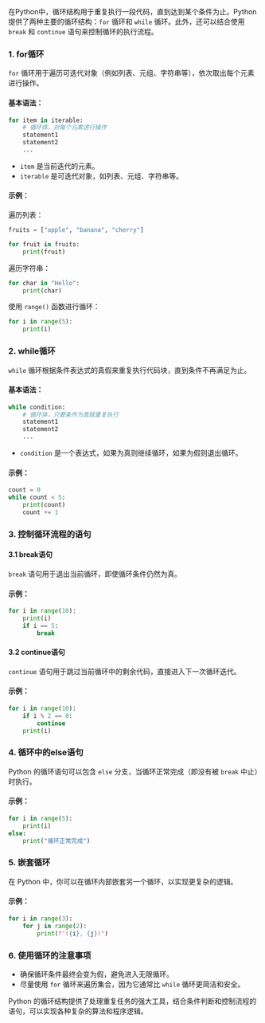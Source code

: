 在Python中，循环结构用于重复执行一段代码，直到达到某个条件为止。Python提供了两种主要的循环结构：`for` 循环和 `while` 循环。此外，还可以结合使用 `break` 和 `continue` 语句来控制循环的执行流程。

### 1. for循环

`for` 循环用于遍历可迭代对象（例如列表、元组、字符串等），依次取出每个元素进行操作。

#### 基本语法：

```python
for item in iterable:
    # 循环体，对每个元素进行操作
    statement1
    statement2
    ...
```

- `item` 是当前迭代的元素。
- `iterable` 是可迭代对象，如列表、元组、字符串等。

#### 示例：

遍历列表：

```python
fruits = ["apple", "banana", "cherry"]

for fruit in fruits:
    print(fruit)
```

遍历字符串：

```python
for char in "Hello":
    print(char)
```

使用 `range()` 函数进行循环：

```python
for i in range(5):
    print(i)
```

### 2. while循环

`while` 循环根据条件表达式的真假来重复执行代码块，直到条件不再满足为止。

#### 基本语法：

```python
while condition:
    # 循环体，只要条件为真就重复执行
    statement1
    statement2
    ...
```

- `condition` 是一个表达式，如果为真则继续循环，如果为假则退出循环。

#### 示例：

```python
count = 0
while count < 5:
    print(count)
    count += 1
```

### 3. 控制循环流程的语句

#### 3.1 break语句

`break` 语句用于退出当前循环，即使循环条件仍然为真。

#### 示例：

```python
for i in range(10):
    print(i)
    if i == 5:
        break
```

#### 3.2 continue语句

`continue` 语句用于跳过当前循环中的剩余代码，直接进入下一次循环迭代。

#### 示例：

```python
for i in range(10):
    if i % 2 == 0:
        continue
    print(i)
```

### 4. 循环中的else语句

Python 的循环语句可以包含 `else` 分支，当循环正常完成（即没有被 `break` 中止）时执行。

#### 示例：

```python
for i in range(5):
    print(i)
else:
    print("循环正常完成")
```

### 5. 嵌套循环

在 Python 中，你可以在循环内部嵌套另一个循环，以实现更复杂的逻辑。

#### 示例：

```python
for i in range(3):
    for j in range(2):
        print(f"({i}, {j})")
```

### 6. 使用循环的注意事项

- 确保循环条件最终会变为假，避免进入无限循环。
- 尽量使用 `for` 循环来遍历集合，因为它通常比 `while` 循环更简洁和安全。

Python 的循环结构提供了处理重复任务的强大工具，结合条件判断和控制流程的语句，可以实现各种复杂的算法和程序逻辑。